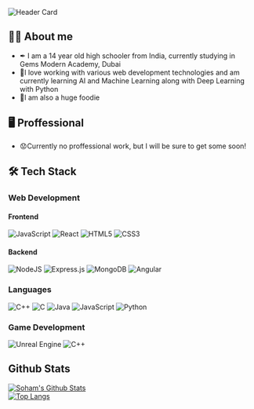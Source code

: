 
![Header Card](https://user-images.githubusercontent.com/73109255/144593295-a284c726-e9bf-4ee7-a63e-addad034b533.png)


## 🧑‍💻 About me

<!-- About Me List -->

<ul>
  <li>✒ I am a 14 year old high schooler from India, currently studying in Gems Modern Academy, Dubai</li>
  <li>🤖I love working with various web development technologies and am currently learning AI and Machine Learning along with Deep Learning with Python</li>
  <li>🍔I am also a huge foodie</li>
</ul>


## 🖥 Proffessional

<!-- Proffessional Skills List -->

<ul>
  <li>😟Currently no proffessional work, but I will be sure to get some soon!</li>
</ul>


## 🛠 Tech Stack

### Web Development

#### Frontend
![JavaScript](https://img.shields.io/badge/javascript-%23323330.svg?style=for-the-badge&logo=javascript&logoColor=%23F7DF1E) ![React](https://img.shields.io/badge/react-%2320232a.svg?style=for-the-badge&logo=react&logoColor=%2361DAFB) ![HTML5](https://img.shields.io/badge/html5-%23E34F26.svg?style=for-the-badge&logo=html5&logoColor=white) ![CSS3](https://img.shields.io/badge/css3-%231572B6.svg?style=for-the-badge&logo=css3&logoColor=white) 


#### Backend
![NodeJS](https://img.shields.io/badge/node.js-6DA55F?style=for-the-badge&logo=node.js&logoColor=white) ![Express.js](https://img.shields.io/badge/express.js-%23404d59.svg?style=for-the-badge&logo=express&logoColor=%2361DAFB) ![MongoDB](https://img.shields.io/badge/MongoDB-%234ea94b.svg?style=for-the-badge&logo=mongodb&logoColor=white) ![Angular](https://img.shields.io/badge/angular-%23DD0031.svg?style=for-the-badge&logo=angular&logoColor=white)

### Languages
![C++](https://img.shields.io/badge/c++-%2300599C.svg?style=for-the-badge&logo=c%2B%2B&logoColor=white) ![C](https://img.shields.io/badge/c-%2300599C.svg?style=for-the-badge&logo=c&logoColor=white) ![Java](https://img.shields.io/badge/java-%23ED8B00.svg?style=for-the-badge&logo=java&logoColor=white) ![JavaScript](https://img.shields.io/badge/javascript-%23323330.svg?style=for-the-badge&logo=javascript&logoColor=%23F7DF1E) ![Python](https://img.shields.io/badge/python-3670A0?style=for-the-badge&logo=python&logoColor=ffdd54)

### Game Development
![Unreal Engine](https://img.shields.io/badge/unrealengine-%23313131.svg?style=for-the-badge&logo=unrealengine&logoColor=white) ![C++](https://img.shields.io/badge/c++-%2300599C.svg?style=for-the-badge&logo=c%2B%2B&logoColor=white)

## Github Stats
[![Soham's Github Stats](https://github-readme-stats.vercel.app/api?username=so630)](https://github.com/anuraghazra/github-readme-stats)<br>
[![Top Langs](https://github-readme-stats.vercel.app/api/top-langs/?username=so630&layout=compact)](https://github.com/anuraghazra/github-readme-stats)
